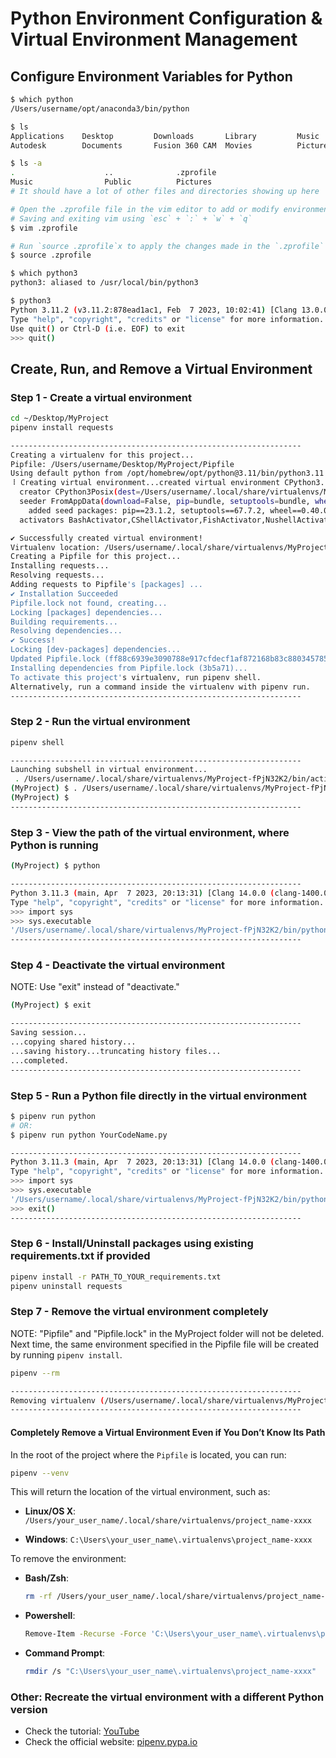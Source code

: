 # Python Environment Configuration & Virtual Environment Management

## Configure Environment Variables for Python

```sh
$ which python
/Users/username/opt/anaconda3/bin/python

$ ls      
Applications    Desktop         Downloads       Library         Music           Public          opt
Autodesk        Documents       Fusion 360 CAM  Movies          Pictures        copytranslator

$ ls -a
.                    ..              .zprofile                   
Music                Public          Pictures
# It should have a lot of other files and directories showing up here

# Open the .zprofile file in the vim editor to add or modify environment variables or aliases related to Python
# Saving and exiting vim using `esc` + `:` + `w` + `q`
$ vim .zprofile

# Run `source .zprofile`x to apply the changes made in the `.zprofile` file to the current shell session
$ source .zprofile

$ which python3
python3: aliased to /usr/local/bin/python3

$ python3
Python 3.11.2 (v3.11.2:878ead1ac1, Feb  7 2023, 10:02:41) [Clang 13.0.0 (clang-1300.0.29.30)] on darwin
Type "help", "copyright", "credits" or "license" for more information.
Use quit() or Ctrl-D (i.e. EOF) to exit
>>> quit()
```

## Create, Run, and Remove a Virtual Environment

### Step 1 - Create a virtual environment

```sh
cd ~/Desktop/MyProject
pipenv install requests
```

```sh
-----------------------------------------------------------------
Creating a virtualenv for this project...
Pipfile: /Users/username/Desktop/MyProject/Pipfile
Using default python from /opt/homebrew/opt/python@3.11/bin/python3.11 (3.11.3) to create virtualenv...
⠸ Creating virtual environment...created virtual environment CPython3.11.3.final.0-64 in 307ms
  creator CPython3Posix(dest=/Users/username/.local/share/virtualenvs/MyProject-fPjN32K2, clear=False, no_vcs_ignore=False, global=False)
  seeder FromAppData(download=False, pip=bundle, setuptools=bundle, wheel=bundle, via=copy, app_data_dir=/Users/username/Library/Application Support/virtualenv)
    added seed packages: pip==23.1.2, setuptools==67.7.2, wheel==0.40.0
  activators BashActivator,CShellActivator,FishActivator,NushellActivator,PowerShellActivator,PythonActivator

✔ Successfully created virtual environment!
Virtualenv location: /Users/username/.local/share/virtualenvs/MyProject-fPjN32K2
Creating a Pipfile for this project...
Installing requests...
Resolving requests...
Adding requests to Pipfile's [packages] ...
✔ Installation Succeeded
Pipfile.lock not found, creating...
Locking [packages] dependencies...
Building requirements...
Resolving dependencies...
✔ Success!
Locking [dev-packages] dependencies...
Updated Pipfile.lock (ff88c6939e3090788e917cfdecf1af872168b83c8803457853061495493b5a71)!
Installing dependencies from Pipfile.lock (3b5a71)...
To activate this project's virtualenv, run pipenv shell.
Alternatively, run a command inside the virtualenv with pipenv run.
-----------------------------------------------------------------
```

### Step 2 - Run the virtual environment

```sh
pipenv shell
```

```sh
-----------------------------------------------------------------
Launching subshell in virtual environment...
 . /Users/username/.local/share/virtualenvs/MyProject-fPjN32K2/bin/activate            
(MyProject) $ . /Users/username/.local/share/virtualenvs/MyProject-fPjN32K2/bin/activate
(MyProject) $ 
-----------------------------------------------------------------
```

### Step 3 - View the path of the virtual environment, where Python is running

```sh
(MyProject) $ python
```

```sh
-----------------------------------------------------------------
Python 3.11.3 (main, Apr  7 2023, 20:13:31) [Clang 14.0.0 (clang-1400.0.29.202)] on darwin
Type "help", "copyright", "credits" or "license" for more information.
>>> import sys
>>> sys.executable
'/Users/username/.local/share/virtualenvs/MyProject-fPjN32K2/bin/python'
-----------------------------------------------------------------
```

### Step 4 - Deactivate the virtual environment

NOTE: Use "exit" instead of "deactivate."

```sh
(MyProject) $ exit  
```

```sh
-----------------------------------------------------------------
Saving session...
...copying shared history...
...saving history...truncating history files...
...completed.
-----------------------------------------------------------------
```

### Step 5 - Run a Python file directly in the virtual environment

```sh
$ pipenv run python
# OR:
$ pipenv run python YourCodeName.py
```

```sh
-----------------------------------------------------------------
Python 3.11.3 (main, Apr  7 2023, 20:13:31) [Clang 14.0.0 (clang-1400.0.29.202)] on darwin
Type "help", "copyright", "credits" or "license" for more information.
>>> import sys
>>> sys.executable
'/Users/username/.local/share/virtualenvs/MyProject-fPjN32K2/bin/python'
>>> exit()
-----------------------------------------------------------------
```

### Step 6 - Install/Uninstall packages using existing requirements.txt if provided

```sh
pipenv install -r PATH_TO_YOUR_requirements.txt
pipenv uninstall requests
```

### Step 7 - Remove the virtual environment completely

NOTE: "Pipfile" and "Pipfile.lock" in the MyProject folder will not be deleted. Next time, the same environment specified in the Pipfile file will be created by running `pipenv install`.

```sh
pipenv --rm                       
```

```sh
-----------------------------------------------------------------
Removing virtualenv (/Users/username/.local/share/virtualenvs/MyProject-fPjN32K2)...
-----------------------------------------------------------------
```

#### Completely Remove a Virtual Environment Even if You Don’t Know Its Path

In the root of the project where the `Pipfile` is located, you can run:

```sh
pipenv --venv
```

This will return the location of the virtual environment, such as:

- **Linux/OS X**: `/Users/your_user_name/.local/share/virtualenvs/project_name-xxxx`
  
- **Windows**: `C:\Users\your_user_name\.virtualenvs\project_name-xxxx`

To remove the environment:

- **Bash/Zsh**:
  
  ```sh
  rm -rf /Users/your_user_name/.local/share/virtualenvs/project_name-xxxx
  ```

- **Powershell**:

  ```sh
  Remove-Item -Recurse -Force 'C:\Users\your_user_name\.virtualenvs\project_name-xxxx'
  ```

- **Command Prompt**:

  ```sh
  rmdir /s "C:\Users\your_user_name\.virtualenvs\project_name-xxxx"
  ```

### Other: Recreate the virtual environment with a different Python version

- Check the tutorial: [YouTube](https://youtu.be/zDYL22QNiWk?t=1245)
- Check the official website: [pipenv.pypa.io](https://pipenv.pypa.io/en/latest/)
